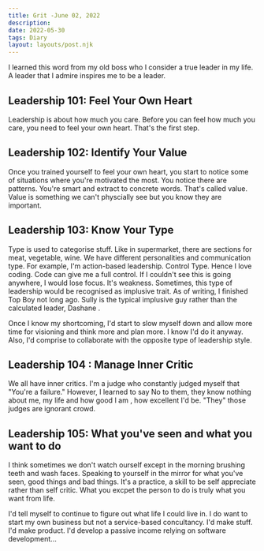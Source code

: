 ```yaml
---
title: Grit -June 02, 2022
description:
date: 2022-05-30
tags: Diary
layout: layouts/post.njk
---
```


I learned this word from my old boss who I consider a true leader in my life. A leader that I admire inspires me to be a leader. 

## Leadership 101: Feel Your Own Heart

Leadership is about how much you care. Before you can feel how much you care, you need to feel your own heart. That's the first step. 

## Leadership 102: Identify Your Value

Once you  trained yourself to feel your own heart, you start to notice some of situations where you're motivated the most. You notice there are patterns. You're smart and extract to concrete words. That's called value. Value is something we can't physcially see but you know they are important.

## Leadership 103: Know Your Type

Type is used to categorise stuff. Like in supermarket, there are sections for meat, vegetable, wine. We have different personalities and communication type. For example, I'm action-based leadership. Control Type. Hence I love coding. Code can give me a full control. If I couldn't see this is going anywhere, I would lose focus. It's weakness. Sometimes, this  type of leadership would be recognised as implusive trait. As of writing, I finished Top Boy not long ago. Sully is the typical implusive guy rather  than the calculated leader, Dashane .

Once I know my shortcoming, I'd start to slow myself down and allow more time for visioning and think more and plan more. I know I'd do it anyway. Also, I'd comprise to collaborate with the opposite type of leadership style. 

## Leadership 104 : Manage Inner  Critic

We all have inner critics. I'm a judge who constantly judged myself that "You're a failure." However, I learned to say No to them, they know nothing about me, my life and how good I am , how excellent I'd be. "They" those judges are ignorant crowd. 

## Leadership 105: What you've seen and what you want to do

I think sometimes we don't watch ourself except in the morning brushing teeth  and wash faces. Speaking to yourself in the mirror for what you've seen, good things and bad things. It's a practice, a skill to be self appreciate rather than self critic. What you excpet the person to do is truly what you want from life.

I'd tell myself to continue to  figure out what life I could live in. I do want to start my own business but not a service-based concultancy. I'd make stuff. I'd make product. I'd develop a passive income relying on software development...


